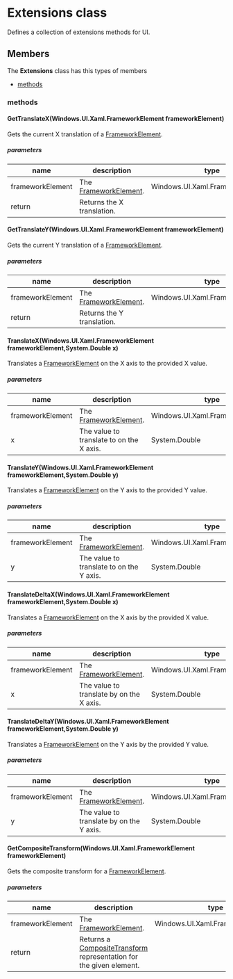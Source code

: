 
# Extensions class

Defines a collection of extensions methods for UI.

## Members

The **Extensions** class has this types of members

* [methods](#methods)

### methods

#### GetTranslateX(Windows.UI.Xaml.FrameworkElement frameworkElement)

Gets the current X translation of a [FrameworkElement](https://msdn.microsoft.com/library/windows/apps/Windows.UI.Xaml.FrameworkElement).

##### parameters



| name | description | type || --- | --- | --- || frameworkElement | The [FrameworkElement](https://msdn.microsoft.com/library/windows/apps/Windows.UI.Xaml.FrameworkElement). | Windows.UI.Xaml.FrameworkElement || return |Returns the X translation. |
#### GetTranslateY(Windows.UI.Xaml.FrameworkElement frameworkElement)

Gets the current Y translation of a [FrameworkElement](https://msdn.microsoft.com/library/windows/apps/Windows.UI.Xaml.FrameworkElement).

##### parameters



| name | description | type || --- | --- | --- || frameworkElement | The [FrameworkElement](https://msdn.microsoft.com/library/windows/apps/Windows.UI.Xaml.FrameworkElement). | Windows.UI.Xaml.FrameworkElement || return |Returns the Y translation. |
#### TranslateX(Windows.UI.Xaml.FrameworkElement frameworkElement,System.Double x)

Translates a [FrameworkElement](https://msdn.microsoft.com/library/windows/apps/Windows.UI.Xaml.FrameworkElement) on the X axis to the provided X value.

##### parameters



| name | description | type || --- | --- | --- || frameworkElement | The [FrameworkElement](https://msdn.microsoft.com/library/windows/apps/Windows.UI.Xaml.FrameworkElement). | Windows.UI.Xaml.FrameworkElement || x | The value to translate to on the X axis. | System.Double |
#### TranslateY(Windows.UI.Xaml.FrameworkElement frameworkElement,System.Double y)

Translates a [FrameworkElement](https://msdn.microsoft.com/library/windows/apps/Windows.UI.Xaml.FrameworkElement) on the Y axis to the provided Y value.

##### parameters



| name | description | type || --- | --- | --- || frameworkElement | The [FrameworkElement](https://msdn.microsoft.com/library/windows/apps/Windows.UI.Xaml.FrameworkElement). | Windows.UI.Xaml.FrameworkElement || y | The value to translate to on the Y axis. | System.Double |
#### TranslateDeltaX(Windows.UI.Xaml.FrameworkElement frameworkElement,System.Double x)

Translates a [FrameworkElement](https://msdn.microsoft.com/library/windows/apps/Windows.UI.Xaml.FrameworkElement) on the X axis by the provided X value.

##### parameters



| name | description | type || --- | --- | --- || frameworkElement | The [FrameworkElement](https://msdn.microsoft.com/library/windows/apps/Windows.UI.Xaml.FrameworkElement). | Windows.UI.Xaml.FrameworkElement || x | The value to translate by on the X axis. | System.Double |
#### TranslateDeltaY(Windows.UI.Xaml.FrameworkElement frameworkElement,System.Double y)

Translates a [FrameworkElement](https://msdn.microsoft.com/library/windows/apps/Windows.UI.Xaml.FrameworkElement) on the Y axis by the provided Y value.

##### parameters



| name | description | type || --- | --- | --- || frameworkElement | The [FrameworkElement](https://msdn.microsoft.com/library/windows/apps/Windows.UI.Xaml.FrameworkElement). | Windows.UI.Xaml.FrameworkElement || y | The value to translate by on the Y axis. | System.Double |
#### GetCompositeTransform(Windows.UI.Xaml.FrameworkElement frameworkElement)

Gets the composite transform for a [FrameworkElement](https://msdn.microsoft.com/library/windows/apps/Windows.UI.Xaml.FrameworkElement).

##### parameters



| name | description | type || --- | --- | --- || frameworkElement | The [FrameworkElement](https://msdn.microsoft.com/library/windows/apps/Windows.UI.Xaml.FrameworkElement). | Windows.UI.Xaml.FrameworkElement || return |Returns a [CompositeTransform](https://msdn.microsoft.com/library/windows/apps/Windows.UI.Xaml.Media.CompositeTransform) representation for the given element. |